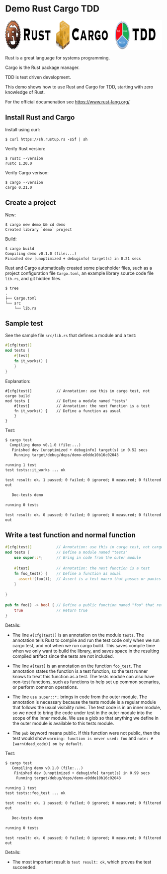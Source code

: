 # Demo Rust Cargo TDD

<img src="README.png" alt="Rust Cargo TDD" width="960" height="96" />

Rust is a great language for systems programming.

Cargo is the Rust package manager.

TDD is test driven development.

This demo shows how to use Rust and Cargo for TDD, starting with zero knowledge of Rust.

For the official documenation see https://www.rust-lang.org/


## Install Rust and Cargo

Install using curl:

```shell
$ curl https://sh.rustup.rs -sSf | sh
```

Verify Rust version:

```shell
$ rustc --version
rustc 1.20.0
```

Verify Cargo verison:

```shell
$ cargo --version
cargo 0.21.0
```

## Create a project

New:

```shell
$ cargo new demo && cd demo
Created library `demo` project
```

Build:

```shell
$ cargo build
Compiling demo v0.1.0 (file:...)
Finished dev [unoptimized + debuginfo] target(s) in 0.21 secs
```

Rust and Cargo automatically created some placeholder files, such as a project configuration file `Cargo.toml`, an example library source code file `lib.rs`, and git hidden files.

```shell
$ tree
.
├── Cargo.toml
└── src
    └── lib.rs
```


## Sample test

See the sample file `src/lib.rs` that defines a module and a test:

```rust
#[cfg(test)]
mod tests {
    #[test]
    fn it_works() {
    }
}
```

Explanation:

```rush
#[cfg(test)]           // Annotation: use this in cargo test, not cargo build
mod tests {            // Define a module named "tests"
    #[test]            // Annotation: the next function is a test
    fn it_works() {    // Define a function as usual
    }
}
```


Test:

```shell
$ cargo test
  Compiling demo v0.1.0 (file:...)
   Finished dev [unoptimized + debuginfo] target(s) in 0.52 secs
    Running target/debug/deps/demo-e0dde10b16c02043

running 1 test
test tests::it_works ... ok

test result: ok. 1 passed; 0 failed; 0 ignored; 0 measured; 0 filtered out

   Doc-tests demo

running 0 tests

test result: ok. 0 passed; 0 failed; 0 ignored; 0 measured; 0 filtered out
```


## Write a test function and normal function

```rust
#[cfg(test)]           // Annotation: use this in cargo test, not cargo build
mod tests {            // Define a module named "tests"
    use super::*;      // Bring in code from the outer module

    #[test]            // Annotation: the next function is a test
    fn foo_test() {    // Define a function as usual
      assert!(foo());  // Assert is a test macro that passes or panics
    }

}

pub fn foo() -> bool { // Define a public function named "foo" that returns a boolean 
    true               // Return true
}
```

Details:

  * The line `#[cfg(test)]` is an annotation on the module `tests`. The annotation tells Rust to compile and run the test code only when we run cargo test, and not when we run cargo build. This saves compile time when we only want to build the library, and saves space in the resulting compiled artifact since the tests are not included. 

  * The line `#[test]` is an annotation on the function `foo_test`. The annotation states the function is a test function, so the test runner knows to treat this function as a test. The tests module can also have non-test functions, such as functions to help set up common scenarios, or perform common operations.

  * The line `use super::*;` brings in code from the outer module. The annotation is necessary because the tests module is a regular module that follows the usual visibility rules. The test code is in an inner module, so we need to bring the code under test in the outer module into the scope of the inner module. We use a glob so that anything we define in the outer module is available to this tests module.

  * The `pub` keyword means public. If this function were not public, then the test would show `warning: function is never used: foo` and `note: #[warn(dead_code)] on by default`.

Test:

```shell
$ cargo test
   Compiling demo v0.1.0 (file:...)
    Finished dev [unoptimized + debuginfo] target(s) in 0.99 secs
     Running target/debug/deps/demo-e0dde10b16c02043

running 1 test
test tests::foo_test ... ok

test result: ok. 1 passed; 0 failed; 0 ignored; 0 measured; 0 filtered out

   Doc-tests demo

running 0 tests

test result: ok. 0 passed; 0 failed; 0 ignored; 0 measured; 0 filtered out
```

Details:

  * The most important result is `test result: ok`, which proves the test succeeded.

